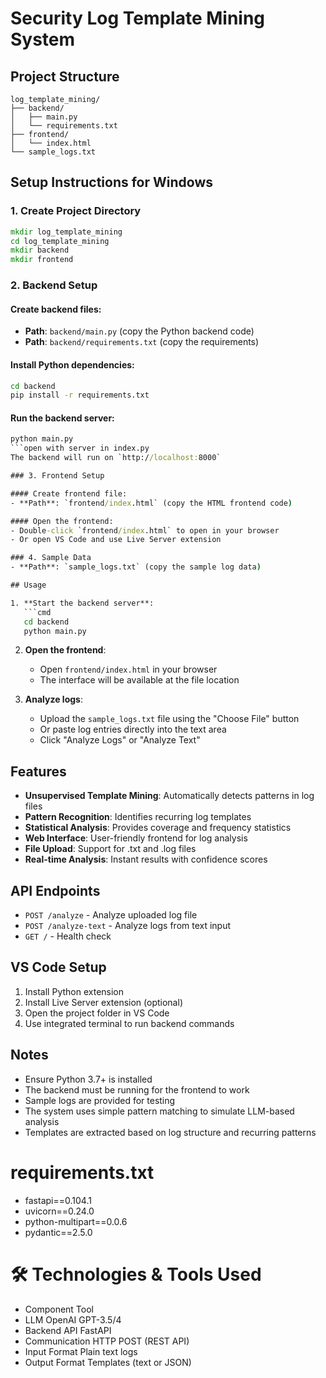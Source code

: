 # Security Log Template Mining System

## Project Structure
```
log_template_mining/
├── backend/
│   ├── main.py
│   └── requirements.txt
├── frontend/
│   └── index.html
└── sample_logs.txt
```

## Setup Instructions for Windows

### 1. Create Project Directory
```cmd
mkdir log_template_mining
cd log_template_mining
mkdir backend
mkdir frontend
```

### 2. Backend Setup

#### Create backend files:
- **Path**: `backend/main.py` (copy the Python backend code)
- **Path**: `backend/requirements.txt` (copy the requirements)

#### Install Python dependencies:
```cmd
cd backend
pip install -r requirements.txt
```

#### Run the backend server:
```cmd
python main.py
```open with server in index.py
The backend will run on `http://localhost:8000`

### 3. Frontend Setup

#### Create frontend file:
- **Path**: `frontend/index.html` (copy the HTML frontend code)

#### Open the frontend:
- Double-click `frontend/index.html` to open in your browser
- Or open VS Code and use Live Server extension

### 4. Sample Data
- **Path**: `sample_logs.txt` (copy the sample log data)

## Usage

1. **Start the backend server**:
   ```cmd
   cd backend
   python main.py
   ```

2. **Open the frontend**:
   - Open `frontend/index.html` in your browser
   - The interface will be available at the file location

3. **Analyze logs**:
   - Upload the `sample_logs.txt` file using the "Choose File" button
   - Or paste log entries directly into the text area
   - Click "Analyze Logs" or "Analyze Text"

## Features

- **Unsupervised Template Mining**: Automatically detects patterns in log files
- **Pattern Recognition**: Identifies recurring log templates
- **Statistical Analysis**: Provides coverage and frequency statistics
- **Web Interface**: User-friendly frontend for log analysis
- **File Upload**: Support for .txt and .log files
- **Real-time Analysis**: Instant results with confidence scores

## API Endpoints

- `POST /analyze` - Analyze uploaded log file
- `POST /analyze-text` - Analyze logs from text input
- `GET /` - Health check

## VS Code Setup

1. Install Python extension
2. Install Live Server extension (optional)
3. Open the project folder in VS Code
4. Use integrated terminal to run backend commands

## Notes

- Ensure Python 3.7+ is installed
- The backend must be running for the frontend to work
- Sample logs are provided for testing
- The system uses simple pattern matching to simulate LLM-based analysis
- Templates are extracted based on log structure and recurring patterns
# requirements.txt
- fastapi==0.104.1
- uvicorn==0.24.0
- python-multipart==0.0.6
- pydantic==2.5.0

# 🛠️ Technologies & Tools Used
- Component	Tool
- LLM	OpenAI GPT-3.5/4
- Backend API	FastAPI
- Communication	HTTP POST (REST API)
- Input Format	Plain text logs
- Output Format	Templates (text or JSON)
